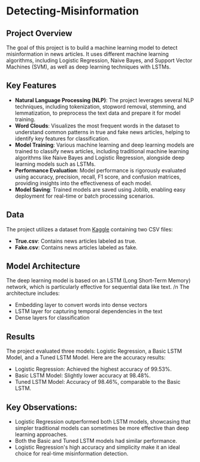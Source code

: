 # Detecting-Misinformation

## Project Overview

The goal of this project is to build a machine learning model to detect misinformation in news articles. It uses different machine learning algorithms, including Logistic Regression, Naive Bayes, and Support Vector Machines (SVM), as well as deep learning techniques with LSTMs.

## Key Features

- **Natural Language Processing (NLP)**: The project leverages several NLP techniques, including tokenization, stopword removal, stemming, and lemmatization, to preprocess the text data and prepare it for model training.
- **Word Clouds**: Visualizes the most frequent words in the dataset to understand common patterns in true and fake news articles, helping to identify key features for classification.
- **Model Training**: Various machine learning and deep learning models are trained to classify news articles, including traditional machine learning algorithms like Naive Bayes and Logistic Regression, alongside deep learning models such as LSTMs.
- **Performance Evaluation**: Model performance is rigorously evaluated using accuracy, precision, recall, F1 score, and confusion matrices, providing insights into the effectiveness of each model.
- **Model Saving**: Trained models are saved using Joblib, enabling easy deployment for real-time or batch processing scenarios.

## Data

The project utilizes a dataset from [Kaggle](https://www.kaggle.com/datasets/clmentbisaillon/fake-and-real-news-dataset)
 containing two CSV files:
- **True.csv**: Contains news articles labeled as true.
- **Fake.csv**: Contains news articles labeled as fake.

## Model Architecture

The deep learning model is based on an LSTM (Long Short-Term Memory) network, which is particularly effective for sequential data like text. /n
The architecture includes:

* Embedding layer to convert words into dense vectors
* LSTM layer for capturing temporal dependencies in the text
* Dense layers for classification

## Results

The project evaluated three models: Logistic Regression, a Basic LSTM Model, and a Tuned LSTM Model. Here are the accuracy results:

* Logistic Regression: Achieved the highest accuracy of 99.53%.
* Basic LSTM Model: Slightly lower accuracy at 98.48%.
* Tuned LSTM Model: Accuracy of 98.46%, comparable to the Basic LSTM.

## Key Observations:

* Logistic Regression outperformed both LSTM models, showcasing that simpler traditional models can sometimes be more effective than deep learning approaches.
* Both the Basic and Tuned LSTM models had similar performance.
* Logistic Regression's high accuracy and simplicity make it an ideal choice for real-time misinformation detection.

